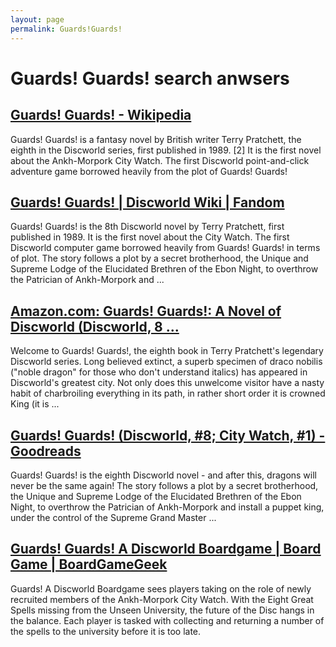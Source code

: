 ```yaml
---
layout: page
permalink: Guards!Guards!
---
```


# Guards! Guards! search anwsers

## [Guards! Guards! - Wikipedia](https://en.wikipedia.org/wiki/Guards!_Guards!)

Guards! Guards! is a fantasy novel by British writer Terry Pratchett, the eighth in the Discworld series, first published in 1989. [2] It is the first novel about the Ankh-Morpork City Watch. The first Discworld point-and-click adventure game borrowed heavily from the plot of Guards! Guards!

## [Guards! Guards! | Discworld Wiki | Fandom](https://discworld.fandom.com/wiki/Guards!_Guards!)

Guards! Guards! is the 8th Discworld novel by Terry Pratchett, first published in 1989. It is the first novel about the City Watch. The first Discworld computer game borrowed heavily from Guards! Guards! in terms of plot. The story follows a plot by a secret brotherhood, the Unique and Supreme Lodge of the Elucidated Brethren of the Ebon Night, to overthrow the Patrician of Ankh-Morpork and ...

## [Amazon.com: Guards! Guards!: A Novel of Discworld (Discworld, 8 ...](https://www.amazon.com/Guards-Discworld-Terry-Pratchett/dp/0062225758)

Welcome to Guards! Guards!, the eighth book in Terry Pratchett's legendary Discworld series. Long believed extinct, a superb specimen of draco nobilis ("noble dragon" for those who don't understand italics) has appeared in Discworld's greatest city. Not only does this unwelcome visitor have a nasty habit of charbroiling everything in its path, in rather short order it is crowned King (it is ...

## [Guards! Guards! (Discworld, #8; City Watch, #1) - Goodreads](https://www.goodreads.com/book/show/64216.Guards_Guards_)

Guards! Guards! is the eighth Discworld novel - and after this, dragons will never be the same again! The story follows a plot by a secret brotherhood, the Unique and Supreme Lodge of the Elucidated Brethren of the Ebon Night, to overthrow the Patrician of Ankh-Morpork and install a puppet king, under the control of the Supreme Grand Master ...

## [Guards! Guards! A Discworld Boardgame | Board Game | BoardGameGeek](https://boardgamegeek.com/boardgame/92776/guards-guards-discworld-boardgame)

Guards! A Discworld Boardgame sees players taking on the role of newly recruited members of the Ankh-Morpork City Watch. With the Eight Great Spells missing from the Unseen University, the future of the Disc hangs in the balance. Each player is tasked with collecting and returning a number of the spells to the university before it is too late.
